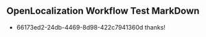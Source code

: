 ## OpenLocalization Workflow Test MarkDown
* 66173ed2-24db-4469-8d98-422c7941360d thanks!

<!--HONumber=Aug16_HO5-->


